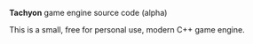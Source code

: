 **Tachyon** game engine source code (alpha)

This is a small, free for personal use, modern C++ game engine.
